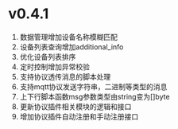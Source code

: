 # v0.4.1
1. 数据管理增加设备名称模糊匹配
2. 设备列表查询增加additional_info
3. 优化设备列表排序
4. 定时控制增加异常校验
5. 支持协议透传消息的脚本处理
6. 支持mqtt协议发送字符串，二进制等类型的消息
7. 上下行脚本函数msg参数类型由string变为[]byte
8. 更新协议插件相关模块的逻辑和接口
9. 增加协议插件自动注册和手动注册接口